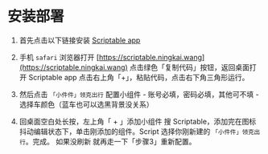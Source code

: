 
# 安装部署

1. 首先点击以下链接安装 [Scriptable app](https://apps.apple.com/cn/app/scriptable/id1405459188)


2. 手机 `safari` 浏览器打开 [https://scriptable.ningkai.wang](https://scriptable.ningkai.wang) 点击绿色「复制代码」按钮，返回桌面打开 Scriptable app 点击右上角「+」，粘贴代码，点击右下角三角形运行。

3. 然后点击 `「小件件」领克出行`  配置小组件 - 账号必填，密码必填，其他可不填 - 选择车颜色（蓝车也可以选黑背景没关系）

4. 回桌面空白处长按，左上角「 + 」添加小组件 搜 Scriptable，添加完在图标抖动编辑状态下，单击刚添加的组件。Script 选择你刚新建的 `「小件件」领克出行`。完成。
如果没刷新 就再走一下「步骤3」重新配置。

